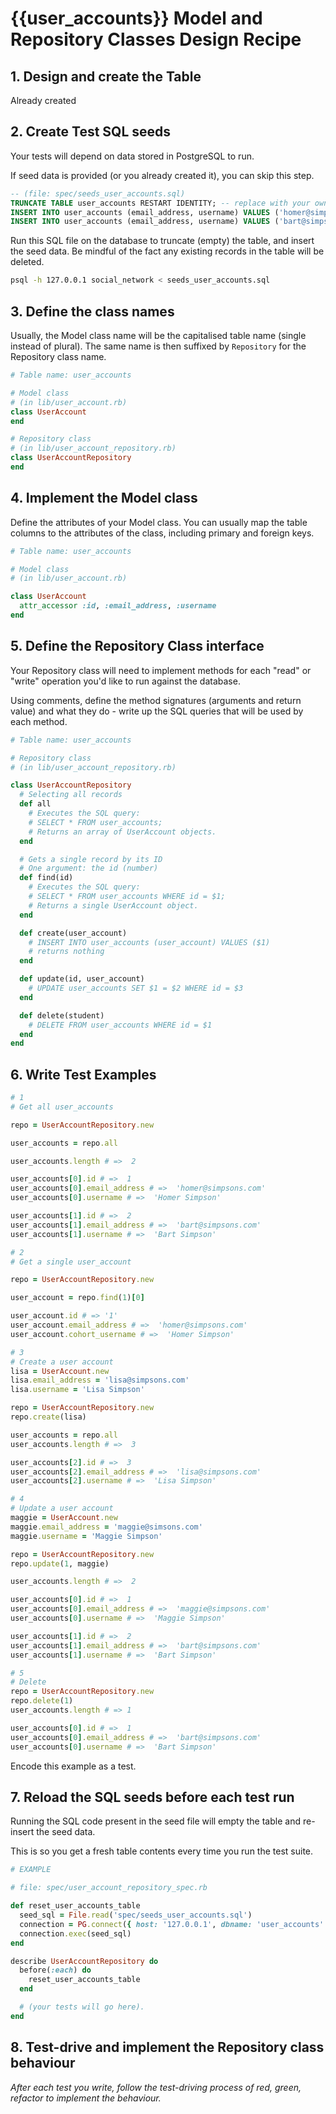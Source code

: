 # {{user_accounts}} Model and Repository Classes Design Recipe

## 1. Design and create the Table

Already created

## 2. Create Test SQL seeds

Your tests will depend on data stored in PostgreSQL to run.

If seed data is provided (or you already created it), you can skip this step.

```sql
-- (file: spec/seeds_user_accounts.sql)
TRUNCATE TABLE user_accounts RESTART IDENTITY; -- replace with your own table name.
INSERT INTO user_accounts (email_address, username) VALUES ('homer@simpsons.com', 'Homer Simpson');
INSERT INTO user_accounts (email_address, username) VALUES ('bart@simpsons.com', 'Bart Simpson');
```

Run this SQL file on the database to truncate (empty) the table, and insert the seed data. Be mindful of the fact any existing records in the table will be deleted.

```bash
psql -h 127.0.0.1 social_network < seeds_user_accounts.sql
```

## 3. Define the class names

Usually, the Model class name will be the capitalised table name (single instead of plural). The same name is then suffixed by `Repository` for the Repository class name.

```ruby
# Table name: user_accounts

# Model class
# (in lib/user_account.rb)
class UserAccount
end

# Repository class
# (in lib/user_account_repository.rb)
class UserAccountRepository
end
```

## 4. Implement the Model class

Define the attributes of your Model class. You can usually map the table columns to the attributes of the class, including primary and foreign keys.

```ruby
# Table name: user_accounts

# Model class
# (in lib/user_account.rb)

class UserAccount
  attr_accessor :id, :email_address, :username
end
```

## 5. Define the Repository Class interface

Your Repository class will need to implement methods for each "read" or "write" operation you'd like to run against the database.

Using comments, define the method signatures (arguments and return value) and what they do - write up the SQL queries that will be used by each method.

```ruby
# Table name: user_accounts

# Repository class
# (in lib/user_account_repository.rb)

class UserAccountRepository
  # Selecting all records
  def all
    # Executes the SQL query:
    # SELECT * FROM user_accounts;
    # Returns an array of UserAccount objects.
  end

  # Gets a single record by its ID
  # One argument: the id (number)
  def find(id)
    # Executes the SQL query:
    # SELECT * FROM user_accounts WHERE id = $1;
    # Returns a single UserAccount object.
  end

  def create(user_account)
    # INSERT INTO user_accounts (user_account) VALUES ($1)
    # returns nothing
  end

  def update(id, user_account)
    # UPDATE user_accounts SET $1 = $2 WHERE id = $3
  end

  def delete(student)
    # DELETE FROM user_accounts WHERE id = $1
  end
end
```

## 6. Write Test Examples

```ruby
# 1
# Get all user_accounts

repo = UserAccountRepository.new

user_accounts = repo.all

user_accounts.length # =>  2

user_accounts[0].id # =>  1
user_accounts[0].email_address # =>  'homer@simpsons.com'
user_accounts[0].username # =>  'Homer Simpson'

user_accounts[1].id # =>  2
user_accounts[1].email_address # =>  'bart@simpsons.com'
user_accounts[1].username # =>  'Bart Simpson'

# 2
# Get a single user_account

repo = UserAccountRepository.new

user_account = repo.find(1)[0]

user_account.id # => '1'
user_account.email_address # =>  'homer@simpsons.com'
user_account.cohort_username # =>  'Homer Simpson'

# 3 
# Create a user account
lisa = UserAccount.new
lisa.email_address = 'lisa@simpsons.com'
lisa.username = 'Lisa Simpson'

repo = UserAccountRepository.new
repo.create(lisa)

user_accounts = repo.all
user_accounts.length # =>  3

user_accounts[2].id # =>  3
user_accounts[2].email_address # =>  'lisa@simpsons.com'
user_accounts[2].username # =>  'Lisa Simpson'

# 4
# Update a user account
maggie = UserAccount.new
maggie.email_address = 'maggie@simsons.com'
maggie.username = 'Maggie Simpson'

repo = UserAccountRepository.new
repo.update(1, maggie)

user_accounts.length # =>  2

user_accounts[0].id # =>  1
user_accounts[0].email_address # =>  'maggie@simpsons.com'
user_accounts[0].username # =>  'Maggie Simpson'

user_accounts[1].id # =>  2
user_accounts[1].email_address # =>  'bart@simpsons.com'
user_accounts[1].username # =>  'Bart Simpson'

# 5
# Delete
repo = UserAccountRepository.new
repo.delete(1)
user_accounts.length # => 1

user_accounts[0].id # =>  1
user_accounts[0].email_address # =>  'bart@simpsons.com'
user_accounts[0].username # =>  'Bart Simpson'
```

Encode this example as a test.

## 7. Reload the SQL seeds before each test run

Running the SQL code present in the seed file will empty the table and re-insert the seed data.

This is so you get a fresh table contents every time you run the test suite.

```ruby
# EXAMPLE

# file: spec/user_account_repository_spec.rb

def reset_user_accounts_table
  seed_sql = File.read('spec/seeds_user_accounts.sql')
  connection = PG.connect({ host: '127.0.0.1', dbname: 'user_accounts' })
  connection.exec(seed_sql)
end

describe UserAccountRepository do
  before(:each) do 
    reset_user_accounts_table
  end

  # (your tests will go here).
end
```

## 8. Test-drive and implement the Repository class behaviour

_After each test you write, follow the test-driving process of red, green, refactor to implement the behaviour._